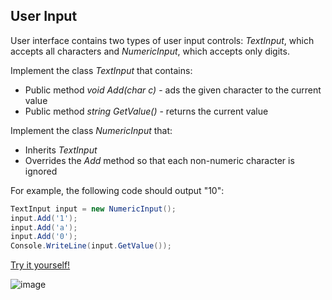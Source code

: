 ## User Input

User interface contains two types of user input controls: _TextInput_, which accepts all characters and _NumericInput_, which accepts only digits.

Implement the class _TextInput_ that contains:

- Public method _void Add(char c)_ - ads the given character to the current value
- Public method _string GetValue()_ - returns the current value

Implement the class _NumericInput_ that:

- Inherits _TextInput_
- Overrides the _Add_ method so that each non-numeric character is ignored

For example, the following code should output "10":

```csharp
TextInput input = new NumericInput();
input.Add('1');
input.Add('a');
input.Add('0');
Console.WriteLine(input.GetValue());
```

[Try it yourself!](https://www.testdome.com/questions/c-sharp/user-input/96008)

![image](https://user-images.githubusercontent.com/15602473/235379016-20e9d7a6-1299-41de-bace-87ad52c07dcd.png)
